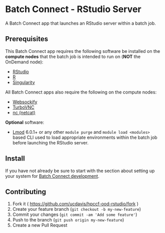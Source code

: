 # Batch Connect -  RStudio Server

A Batch Connect app that launches an RStudio server within a
batch job.

## Prerequisites

This Batch Connect app requires the following software be installed on the
**compute nodes** that the batch job is intended to run on (**NOT** the
OnDemand node):

- [RStudio](https://www.rstudio.com/)
- [R](https://www.r-project.org/)
- [Singularity](https://www.sylabs.io/docs/)

All Batch Connect apps also require the following on the compute nodes:

- [Websockify](https://pypi.org/project/websockify/)
- [TurboVNC](https://turbovnc.org)
- [nc (netcat)](http://netcat.sourceforge.net/)

**Optional** software:

- [Lmod](https://www.tacc.utexas.edu/research-development/tacc-projects/lmod)
  6.0.1+ or any other `module purge` and `module load <modules>` based CLI
  used to load appropriate environments within the batch job before launching
  the RStudio server.

## Install

If you have not already be sure to start with the section about setting up your system for [Batch Connect development](https://osc.github.io/ood-documentation/master/app-development/interactive/setup.html). 

## Contributing

1. Fork it ( https://github.com/ucdavis/hpccf-ood-rstudio/fork )
2. Create your feature branch (`git checkout -b my-new-feature`)
3. Commit your changes (`git commit -am 'Add some feature'`)
4. Push to the branch (`git push origin my-new-feature`)
5. Create a new Pull Request
